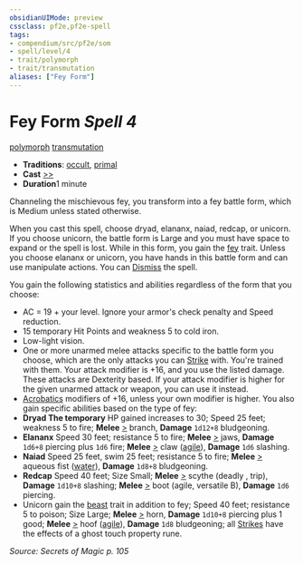 ```yaml
---
obsidianUIMode: preview
cssclass: pf2e,pf2e-spell
tags:
- compendium/src/pf2e/som
- spell/level/4
- trait/polymorph
- trait/transmutation
aliases: ["Fey Form"]
---
```

# Fey Form *Spell 4*   
[polymorph](/rules/traits/polymorph.md)  [transmutation](/rules/traits/transmutation.md)  

- **Traditions**: [occult](/rules/traits/occult.md), [primal](/rules/traits/primal.md)
- **Cast** [>>](/rules/core-rulebook/chapter-9-playing-the-game.md#Actions "Two-Action") 
- **Duration**1 minute

Channeling the mischievous fey, you transform into a fey battle form, which is Medium unless stated otherwise.

When you cast this spell, choose dryad, elananx, naiad, redcap, or unicorn. If you choose unicorn, the battle form is Large and you must have space to expand or the spell is lost. While in this form, you gain the [fey](/rules/traits/fey.md) trait. Unless you choose elananx or unicorn, you have hands in this battle form and can use manipulate actions. You can [Dismiss](/rules/actions/dismiss.md) the spell.

You gain the following statistics and abilities regardless of the form that you choose:

- AC = 19 + your level. Ignore your armor's check penalty and Speed reduction.
- 15 temporary Hit Points and weakness 5 to cold iron.
- Low-light vision.
- One or more unarmed melee attacks specific to the battle form you choose, which are the only attacks you can [Strike](/rules/actions/strike.md) with. You're trained with them. Your attack modifier is +16, and you use the listed damage. These attacks are Dexterity based. If your attack modifier is higher for the given unarmed attack or weapon, you can use it instead.
- [Acrobatics](/compendium/skills.md#Acrobatics) modifiers of +16, unless your own modifier is higher. You also gain specific abilities based on the type of fey:
- **Dryad The temporary** HP gained increases to 30; Speed 25 feet; weakness 5 to fire; **Melee** [>](/rules/core-rulebook/chapter-9-playing-the-game.md#Actions "Single Action") branch, **Damage** `1d12+8` bludgeoning.
- **Elananx** Speed 30 feet; resistance 5 to fire; **Melee** [>](/rules/core-rulebook/chapter-9-playing-the-game.md#Actions "Single Action") jaws, **Damage** `1d6+8` piercing plus `1d6` fire; **Melee** [>](/rules/core-rulebook/chapter-9-playing-the-game.md#Actions "Single Action") claw ([agile](/rules/traits/agile.md)), **Damage** `1d6` slashing.
- **Naiad** Speed 25 feet, swim 25 feet; resistance 5 to fire; **Melee** [>](/rules/core-rulebook/chapter-9-playing-the-game.md#Actions "Single Action") aqueous fist ([water](/rules/traits/water.md)), **Damage** `1d8+8` bludgeoning.
- **Redcap** Speed 40 feet; Size Small; **Melee** [>](/rules/core-rulebook/chapter-9-playing-the-game.md#Actions "Single Action") scythe (deadly <d10>, trip), **Damage** `1d10+8` slashing; **Melee** [>](/rules/core-rulebook/chapter-9-playing-the-game.md#Actions "Single Action") boot (agile, versatile B), **Damage** `1d6` piercing.
- Unicorn gain the [beast](/rules/traits/beast.md) trait in addition to fey; Speed 40 feet; resistance 5 to poison; Size Large; **Melee** [>](/rules/core-rulebook/chapter-9-playing-the-game.md#Actions "Single Action") horn, **Damage** `1d10+8` piercing plus 1 good; **Melee** [>](/rules/core-rulebook/chapter-9-playing-the-game.md#Actions "Single Action") hoof ([agile](/rules/traits/agile.md)), **Damage** `1d8` bludgeoning; all [Strikes](/rules/actions/strike.md) have the effects of a ghost touch property rune.

*Source: Secrets of Magic p. 105*